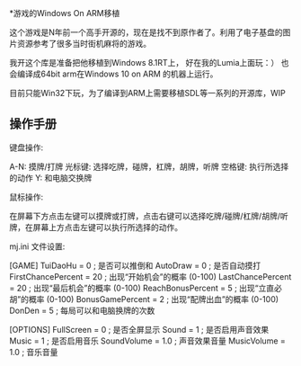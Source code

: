 *游戏的Windows On ARM移植

这个游戏是N年前一个高手开源的，现在是找不到原作者了。利用了电子基盘的图片资源参考了很多当时街机麻将的游戏。

我开这个库是准备把他移植到Windows 8.1RT上， 好在我的Lumia上面玩：） 也会编译成64bit arm在Windows 10 on ARM
的机器上运行。

目前只能Win32下玩，为了编译到ARM上需要移植SDL等一系列的开源库，WIP


操作手册
---------------------------------------

键盘操作:

A-N: 摸牌/打牌
光标键: 选择吃牌，碰牌，杠牌，胡牌，听牌
空格键: 执行所选择的动作
Y: 和电脑交换牌

鼠标操作:

在屏幕下方点击左键可以摸牌或打牌，点击右键可以选择吃牌/碰牌/杠牌/胡牌/听牌，在屏幕上方点击左键可以执行所选择的动作。

mj.ini 文件设置:

[GAME]
TuiDaoHu = 0                  ; 是否可以推倒和
AutoDraw = 0                  ; 是否自动摸打
FirstChancePercent = 20       ; 出现“开始机会”的概率 (0-100)
LastChancePercent = 20        ; 出现“最后机会”的概率 (0-100)
ReachBonusPercent = 5         ; 出现“立直必胡”的概率 (0-100)
BonusGamePercent = 2          ; 出现“配牌出血”的概率 (0-100)
DonDen = 5                    ; 每局可以和电脑换牌的次数

[OPTIONS]
FullScreen = 0                ; 是否全屏显示
Sound = 1                     ; 是否启用声音效果
Music = 1                     ; 是否启用音乐
SoundVolume = 1.0             ; 声音效果音量
MusicVolume = 1.0             ; 音乐音量

